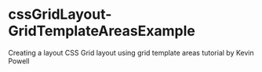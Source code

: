 # cssGridLayout-GridTemplateAreasExample
Creating a layout CSS Grid layout using grid template areas tutorial by  Kevin Powell

